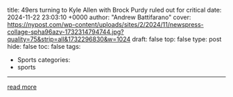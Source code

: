 title: 49ers turning to Kyle Allen with Brock Purdy ruled out for critical
date: 2024-11-22 23:03:10 +0000
author: "Andrew Battifarano"
cover: https://nypost.com/wp-content/uploads/sites/2/2024/11/newspress-collage-spha96azv-1732314794744.jpg?quality=75&strip=all&1732296830&w=1024
draft: false
top: false
type: post
hide: false
toc: false
tags:
  - Sports
categories:
  - sports
---



[read more](https://nypost.com/2024/11/22/sports/49ers-turning-to-kyle-allen-with-brock-purdy-ruled-out/)
